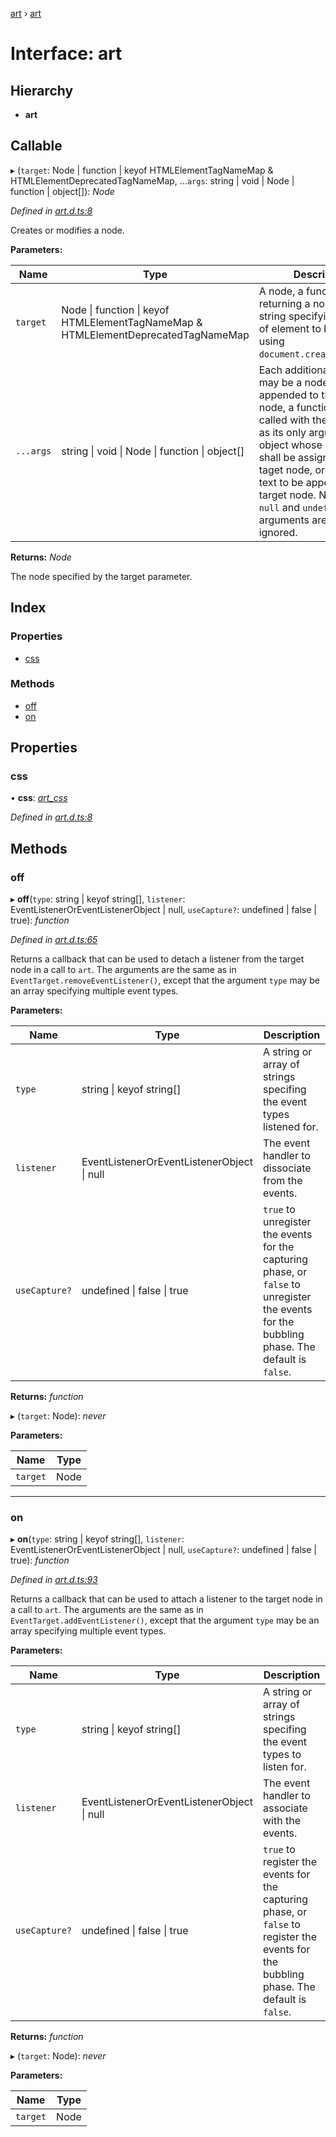 [art](../README.md) › [art](art.md)

# Interface: art


## Hierarchy

* **art**

## Callable

▸ (`target`: Node | function | keyof HTMLElementTagNameMap & HTMLElementDeprecatedTagNameMap, ...`args`: string | void | Node | function | object[]): *Node*

*Defined in [art.d.ts:8](https://github.com/fasttime/art/blob/0.9.1/art.d.ts#L8)*

Creates or modifies a node.

**Parameters:**

Name | Type | Description |
------ | ------ | ------ |
`target` | Node &#124; function &#124; keyof HTMLElementTagNameMap & HTMLElementDeprecatedTagNameMap |   A node, a function returning a node, or a string specifying the type of element to be created using <code>document.createElement()</code>.  |
`...args` | string &#124; void &#124; Node &#124; function &#124; object[] |   Each additional argument may be a node to be appended to the taget node, a function to be called with the target node as its only argument, an object whose properties shall be assigned to the taget node, or a string of text to be appended to the target node. Note that <code>null</code> and <code>undefined</code> arguments are simply ignored.  |

**Returns:** *Node*

The node specified by the target parameter.

## Index

### Properties

* [css](art.md#css)

### Methods

* [off](art.md#off)
* [on](art.md#on)

## Properties

###  css

• **css**: *[art_css](art_css.md)*

*Defined in [art.d.ts:8](https://github.com/fasttime/art/blob/0.9.1/art.d.ts#L8)*

## Methods

###  off

▸ **off**(`type`: string | keyof string[], `listener`: EventListenerOrEventListenerObject | null, `useCapture?`: undefined | false | true): *function*

*Defined in [art.d.ts:65](https://github.com/fasttime/art/blob/0.9.1/art.d.ts#L65)*

Returns a callback that can be used to detach a listener from the target node in a call to
`art`.
The arguments are the same as in `EventTarget.removeEventListener()`, except that the
argument `type` may be an array specifying multiple event types.

**Parameters:**

Name | Type | Description |
------ | ------ | ------ |
`type` | string &#124; keyof string[] |   A string or array of strings specifing the event types listened for.  |
`listener` | EventListenerOrEventListenerObject &#124; null |   The event handler to dissociate from the events.  |
`useCapture?` | undefined &#124; false &#124; true |   <code>true</code> to unregister the events for the capturing phase, or <code>false</code> to unregister the events for the bubbling phase. The default is <code>false</code>.  |

**Returns:** *function*

▸ (`target`: Node): *never*

**Parameters:**

Name | Type |
------ | ------ |
`target` | Node |

___

###  on

▸ **on**(`type`: string | keyof string[], `listener`: EventListenerOrEventListenerObject | null, `useCapture?`: undefined | false | true): *function*

*Defined in [art.d.ts:93](https://github.com/fasttime/art/blob/0.9.1/art.d.ts#L93)*

Returns a callback that can be used to attach a listener to the target node in a call to
`art`.
The arguments are the same as in `EventTarget.addEventListener()`, except that the argument
`type` may be an array specifying multiple event types.

**Parameters:**

Name | Type | Description |
------ | ------ | ------ |
`type` | string &#124; keyof string[] |   A string or array of strings specifing the event types to listen for.  |
`listener` | EventListenerOrEventListenerObject &#124; null |   The event handler to associate with the events.  |
`useCapture?` | undefined &#124; false &#124; true |   <code>true</code> to register the events for the capturing phase, or <code>false</code> to register the events for the bubbling phase. The default is <code>false</code>.  |

**Returns:** *function*

▸ (`target`: Node): *never*

**Parameters:**

Name | Type |
------ | ------ |
`target` | Node |
